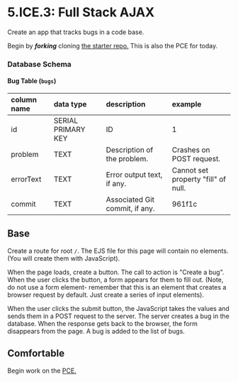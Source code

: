 # 5.ICE.3: Full Stack AJAX

Create an app that tracks bugs in a code base.

Begin by _**forking**_ cloning [the starter repo.](https://github.com/rocketacademy/ajax-bugs-swe1) This is also the PCE for today.

### Database Schema

#### Bug Table \(`bugs`\)

| column name | data type | description | example |
| :--- | :--- | :--- | :--- |
| id | SERIAL PRIMARY KEY | ID | 1 |
| problem | TEXT | Description of the problem. | Crashes on POST request. |
| errorText | TEXT | Error output text, if any. | Cannot set property "fill" of null. |
| commit | TEXT | Associated Git commit, if any. | 961f1c |

## Base

Create a route for root `/`. The EJS file for this page will contain no elements. \(You will create them with JavaScript\).

When the page loads, create a button. The call to action is "Create a bug". When the user clicks the button, a form appears for them to fill out. \(Note, do not use a form element- remember that this is an element that creates a browser request by default. Just create a series of input elements\).

When the user clicks the submit button, the JavaScript takes the values and sends them in a POST request to the server. The server creates a bug in the database. When the response gets back to the browser, the form disappears from the page. A bug is added to the list of bugs.

## Comfortable

Begin work on the [PCE.](../5.poce-post-class-exercises/5.poce.1-bug-reports-ajax.md)

